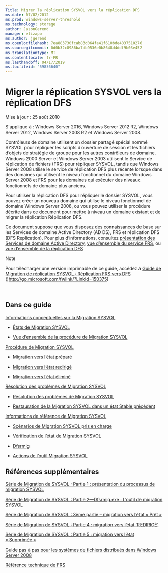 ```yaml
---
Title: Migrer la réplication SYSVOL vers la réplication DFS
ms.date: 07/02/2012
ms.prod: windows-server-threshold
ms.technology: storage
author: JasonGerend
manager: elizapo
ms.author: jgerend
ms.openlocfilehash: 7ea883730fcab83d064fa41f610bde4837510276
ms.sourcegitcommit: 0d0b32c8986ba7db9536e0b8648d4ddf9b03e452
ms.translationtype: MT
ms.contentlocale: fr-FR
ms.lasthandoff: 04/17/2019
ms.locfileid: "59836640"
---
```

# <a name="migrate-sysvol-replication-to-dfs-replication"></a>Migrer la réplication SYSVOL vers la réplication DFS


Mise à jour : 25 août 2010

S'applique à : Windows Server 2016, Windows Server 2012 R2, Windows Server 2012, Windows Server 2008 R2 et Windows Server 2008

Contrôleurs de domaine utilisent un dossier partagé spécial nommé SYSVOL pour répliquer les scripts d’ouverture de session et les fichiers d’objets de stratégie de groupe pour les autres contrôleurs de domaine. Windows 2000 Server et Windows Server 2003 utilisent le Service de réplication de fichiers (FRS) pour répliquer SYSVOL, tandis que Windows Server 2008 utilise le service de réplication DFS plus récente lorsque dans des domaines qui utilisent le niveau fonctionnel du domaine Windows Server 2008 et FRS pour les domaines qui exécuter des niveaux fonctionnels de domaine plus anciens.

Pour utiliser la réplication DFS pour répliquer le dossier SYSVOL, vous pouvez créer un nouveau domaine qui utilise le niveau fonctionnel de domaine Windows Server 2008, ou vous pouvez utiliser la procédure décrite dans ce document pour mettre à niveau un domaine existant et de migrer la réplication Réplication DFS.

Ce document suppose que vous disposez des connaissances de base sur les Services de domaine Active Directory (AD DS), FRS et réplication DFS (DFS Replication). Pour plus d’informations, consultez [présentation des Services de domaine Active Directory](http://go.microsoft.com/fwlink/?linkid=147787), [vue d’ensemble du service FRS](http://go.microsoft.com/fwlink/?linkid=121763), ou [vue d’ensemble de la réplication DFS](http://go.microsoft.com/fwlink/?linkid=121762)


> [!NOTE]
> Pour télécharger une version imprimable de ce guide, accédez à <a href="http://go.microsoft.com/fwlink/?linkid=150375">Guide de Migration de réplication SYSVOL : Réplication FRS vers DFS</a> ()http://go.microsoft.com/fwlink/?LinkId=150375)
<br>


## <a name="in-this-guide"></a>Dans ce guide

[Informations conceptuelles sur la Migration SYSVOL](https://docs.microsoft.com/en-us/previous-versions/windows/it-pro/windows-server-2008-R2-and-2008/dd640170(v=ws.10))

  - [États de Migration SYSVOL](https://docs.microsoft.com/en-us/previous-versions/windows/it-pro/windows-server-2008-R2-and-2008/dd641052(v=ws.10))  
      
  - [Vue d’ensemble de la procédure de Migration SYSVOL](https://docs.microsoft.com/en-us/previous-versions/windows/it-pro/windows-server-2008-R2-and-2008/dd639809(v=ws.10))  
      

[Procédure de Migration SYSVOL](https://docs.microsoft.com/en-us/previous-versions/windows/it-pro/windows-server-2008-R2-and-2008/dd639860(v=ws.10))

  - [Migration vers l’état préparé](https://docs.microsoft.com/en-us/previous-versions/windows/it-pro/windows-server-2008-R2-and-2008/dd641193(v=ws.10))  
      
  - [Migration vers l’état redirigé](https://docs.microsoft.com/en-us/previous-versions/windows/it-pro/windows-server-2008-R2-and-2008/dd641340(v=ws.10))  
      
  - [Migration vers l’état éliminé](https://docs.microsoft.com/en-us/previous-versions/windows/it-pro/windows-server-2008-R2-and-2008/dd640254(v=ws.10))  
      

[Résolution des problèmes de Migration SYSVOL](https://docs.microsoft.com/en-us/previous-versions/windows/it-pro/windows-server-2008-R2-and-2008/dd640395(v=ws.10))

  - [Résolution des problèmes de Migration SYSVOL](https://docs.microsoft.com/en-us/previous-versions/windows/it-pro/windows-server-2008-R2-and-2008/dd639976(v=ws.10))  
      
  - [Restauration de la Migration SYSVOL dans un état Stable précédent](https://docs.microsoft.com/en-us/previous-versions/windows/it-pro/windows-server-2008-R2-and-2008/dd640509(v=ws.10))  
      

[Informations de référence de Migration SYSVOL](https://docs.microsoft.com/en-us/previous-versions/windows/it-pro/windows-server-2008-R2-and-2008/dd640293(v=ws.10))

  - [Scénarios de Migration SYSVOL pris en charge](https://docs.microsoft.com/en-us/previous-versions/windows/it-pro/windows-server-2008-R2-and-2008/dd639854(v=ws.10))  
      
  - [Vérification de l’état de Migration SYSVOL](https://docs.microsoft.com/en-us/previous-versions/windows/it-pro/windows-server-2008-R2-and-2008/dd639789(v=ws.10))  
      
  - [Dfsrmig](https://docs.microsoft.com/en-us/previous-versions/windows/it-pro/windows-server-2008-R2-and-2008/dd641227(v=ws.10))  
      
  - [Actions de l’outil Migration SYSVOL](https://docs.microsoft.com/en-us/previous-versions/windows/it-pro/windows-server-2008-R2-and-2008/dd639712(v=ws.10))  
      

## <a name="additional-references"></a>Références supplémentaires

[Série de Migration de SYSVOL : Partie 1 : présentation du processus de migration SYSVOL](http://go.microsoft.com/fwlink/?linkid=121756)

[Série de Migration de SYSVOL : Partie 2—Dfsrmig.exe : L’outil de migration SYSVOL](http://go.microsoft.com/fwlink/?linkid=121757)

[Série de Migration de SYSVOL : 3ème partie – migration vers l’état « Prêt »](http://go.microsoft.com/fwlink/?linkid=121758)

[Série de Migration de SYSVOL : Partie 4 : migration vers l’état 'REDIRIGÉ'](http://go.microsoft.com/fwlink/?linkid=121759)

[Série de Migration de SYSVOL : Partie 5 : migration vers l’état « Supprimée »](http://go.microsoft.com/fwlink/?linkid=121760)

[Guide pas à pas pour les systèmes de fichiers distribués dans Windows Server 2008](http://go.microsoft.com/fwlink/?linkid=85231)

[Référence technique de FRS](http://go.microsoft.com/fwlink/?linkid=121764)

